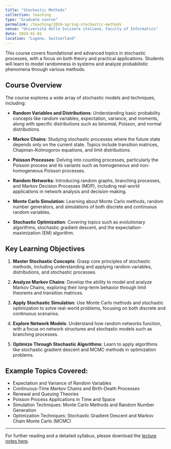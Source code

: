 ```yaml
---
title: "Stochastic Methods"
collection: teaching
type: "Graduate course"
permalink: /teaching/2024-spring-stochastic-methods
venue: "Università della Svizzera italiana, Faculty of Informatics"
date: 2024-01-01
location: "Lugano, Switzerland"
---
```


This course covers foundational and advanced topics in stochastic processes, with a focus on both theory and practical applications. Students will learn to model randomness in systems and analyze probabilistic phenomena through various methods. 

## Course Overview

The course explores a wide array of stochastic models and techniques, including:

- **Random Variables and Distributions**: Understanding basic probability concepts like random variables, expectation, variance, and moments, along with specific distributions such as binomial, Poisson, and normal distributions.
  
- **Markov Chains**: Studying stochastic processes where the future state depends only on the current state. Topics include transition matrices, Chapman-Kolmogorov equations, and limit distributions.

- **Poisson Processes**: Delving into counting processes, particularly the Poisson process and its variants such as homogeneous and non-homogeneous Poisson processes.

- **Random Networks**: Introducing random graphs, branching processes, and Markov Decision Processes (MDP), including real-world applications in network analysis and decision-making.

- **Monte Carlo Simulation**: Learning about Monte Carlo methods, random number generators, and simulations of both discrete and continuous random variables.

- **Stochastic Optimization**: Covering topics such as evolutionary algorithms, stochastic gradient descent, and the expectation-maximization (EM) algorithm.

## Key Learning Objectives

1. **Master Stochastic Concepts**: Grasp core principles of stochastic methods, including understanding and applying random variables, distributions, and stochastic processes.
   
2. **Analyze Markov Chains**: Develop the ability to model and analyze Markov Chains, exploring their long-term behavior through limit theorems and transition matrices.

3. **Apply Stochastic Simulation**: Use Monte Carlo methods and stochastic optimization to solve real-world problems, focusing on both discrete and continuous scenarios.

4. **Explore Network Models**: Understand how random networks function, with a focus on network structures and stochastic models such as branching processes.

5. **Optimize Through Stochastic Algorithms**: Learn to apply algorithms like stochastic gradient descent and MCMC methods in optimization problems.

## Example Topics Covered:

- Expectation and Variance of Random Variables
- Continuous-Time Markov Chains and Birth-Death Processes
- Renewal and Queuing Theories
- Poisson Process Applications in Time and Space
- Simulation Techniques: Monte Carlo Methods and Random Number Generation
- Optimization Techniques: Stochastic Gradient Descent and Markov Chain Monte Carlo (MCMC)

---

For further reading and a detailed syllabus, please download the [lecture notes here](https://link-to-notes.com).

